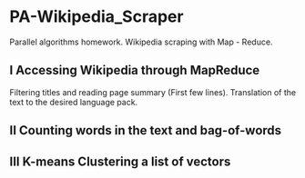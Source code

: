 # PA-Wikipedia_Scraper

Parallel algorithms homework. Wikipedia scraping with Map - Reduce.

## I   Accessing Wikipedia through MapReduce

Filtering titles and reading page summary (First few lines).
Translation of the text to the desired language pack.

## II  Counting words in the text and bag-of-words

## III K-means Clustering a list of vectors
